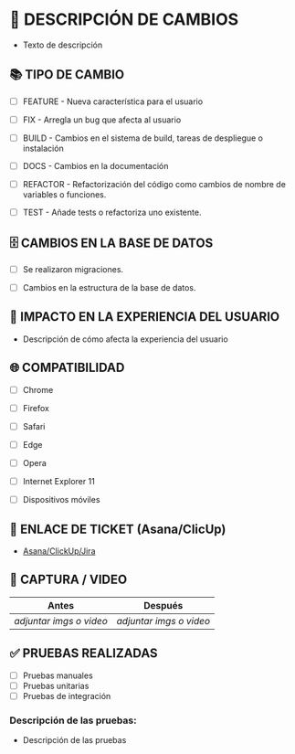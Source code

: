 <!-- OBLIGATORIO -->
<!-- Por favor incluya un resumen de los cambios realizados. -->
# 📝 DESCRIPCIÓN DE CAMBIOS

- Texto de descripción


<!-- OBLIGATORIO -->
<!-- Por favor incluya un resumen de los cambios realizados. -->
## 📚 TIPO DE CAMBIO

- [ ] FEATURE - Nueva característica para el usuario
- [ ] FIX - Arregla un bug que afecta al usuario
- [ ] BUILD - Cambios en el sistema de build, tareas de despliegue o instalación
- [ ] DOCS - Cambios en la documentación
- [ ] REFACTOR - Refactorización del código como cambios de nombre de variables o funciones.
- [ ] TEST - Añade tests o refactoriza uno existente.


<!-- OPCIONAL -->
<!-- Indica si hay migraciones o cambios en la estructura de la base de datos. -->
<!-- Esta sección es más relevante para el backend. -->
## 🗄 CAMBIOS EN LA BASE DE DATOS

- [ ] Se realizaron migraciones.
- [ ] Cambios en la estructura de la base de datos.


<!-- OPCIONAL -->
<!-- Describe cómo los cambios afectan la UI/UX. -->
<!-- Esta sección es más relevante para el frontend. -->
## 🎨 IMPACTO EN LA EXPERIENCIA DEL USUARIO


- Descripción de cómo afecta la experiencia del usuario


<!-- Indica si se han realizado pruebas de compatibilidad con navegadores. -->
<!-- Esta sección es específica para el frontend. -->
## 🌐 COMPATIBILIDAD

- [ ] Chrome
- [ ] Firefox
- [ ] Safari
- [ ] Edge
- [ ] Opera
- [ ] Internet Explorer 11
- [ ] Dispositivos móviles


<!-- OPCIONAL -->
<!-- Por favor incluya enlace de tarea de Asana/ClickUp -->
## 🔗 ENLACE DE TICKET (Asana/ClicUp)

- [Asana/ClickUp/Jira](https://..)


<!-- OPCIONAL -->
<!-- Por favor incluya evidencia visual y pruebas de cambios realizados -->
<!-- Esta sección es más relevante para el frontend. -->
## 📸 CAPTURA / VIDEO

| Antes                    | Después                  |
| ------------------------ | ------------------------ |
| ​*adjuntar imgs o video* | ​*adjuntar imgs o video* |


<!-- OPCIONAL -->
<!-- Indica las pruebas que has ejecutado  -->
<!-- Esta sección puede ser relevante para ambos, backend y frontend. -->
## ✅ PRUEBAS REALIZADAS

- [ ] Pruebas manuales
- [ ] Pruebas unitarias
- [ ] Pruebas de integración

### Descripción de las pruebas:

- Descripción de las pruebas
